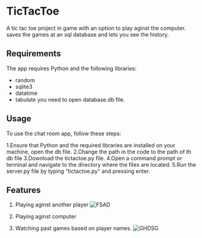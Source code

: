 # TicTacToe
A tic tac toe project in game with an option to play aginst the computer. saves the games at an sql database and lets you see the history.
## Requirements
The app requires Python and the following libraries:
* random
* sqlite3
* datatime
* tabulate
you need to open database.db file.
## Usage
To use the chat room app, follow these steps:

1.Ensure that Python and the required libraries are installed on your machine, open the db file.
2.Change the path in the code to the path of th db file
3.Download the tictactoe.py file.
4.Open a command prompt or terminal and navigate to the directory where the files are located.
5.Run the server.py file by typing "tictactoe.py" and pressing enter.
## Features
1. Playing aginst another player
![FSAD](https://github.com/Ultiboty/tictactoe/assets/99267952/aafc97de-d10c-43d6-bdfd-faa574ed7d7d)



2. Playing aginst computer
3. Watching past games based on player names.
![GHDSG](https://github.com/Ultiboty/tictactoe/assets/99267952/34c1070b-a4a5-4029-8897-12486b1a2a50)

